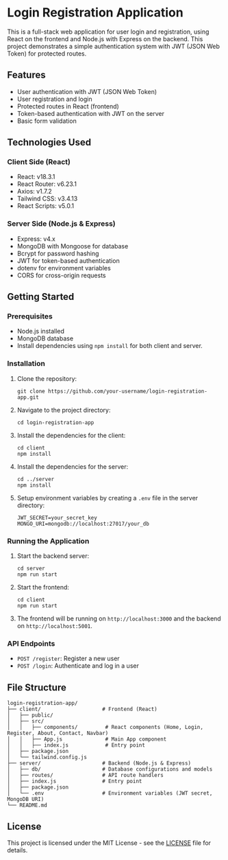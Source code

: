 
# Login Registration Application

This is a full-stack web application for user login and registration, using React on the frontend and Node.js with Express on the backend. This project demonstrates a simple authentication system with JWT (JSON Web Token) for protected routes.

## Features

- User authentication with JWT (JSON Web Token)
- User registration and login
- Protected routes in React (frontend)
- Token-based authentication with JWT on the server
- Basic form validation

## Technologies Used

### Client Side (React)
- React: v18.3.1
- React Router: v6.23.1
- Axios: v1.7.2
- Tailwind CSS: v3.4.13
- React Scripts: v5.0.1

### Server Side (Node.js & Express)
- Express: v4.x
- MongoDB with Mongoose for database
- Bcrypt for password hashing
- JWT for token-based authentication
- dotenv for environment variables
- CORS for cross-origin requests

## Getting Started

### Prerequisites

- Node.js installed
- MongoDB database
- Install dependencies using `npm install` for both client and server.

### Installation

1. Clone the repository:
    ```
    git clone https://github.com/your-username/login-registration-app.git
    ```

2. Navigate to the project directory:
    ```
    cd login-registration-app
    ```

3. Install the dependencies for the client:
    ```
    cd client
    npm install
    ```

4. Install the dependencies for the server:
    ```
    cd ../server
    npm install
    ```

5. Setup environment variables by creating a `.env` file in the server directory:
    ```
    JWT_SECRET=your_secret_key
    MONGO_URI=mongodb://localhost:27017/your_db
    ```

### Running the Application

1. Start the backend server:
    ```
    cd server
    npm run start
    ```

2. Start the frontend:
    ```
    cd client
    npm run start
    ```

3. The frontend will be running on `http://localhost:3000` and the backend on `http://localhost:5001`.

### API Endpoints

- `POST /register`: Register a new user
- `POST /login`: Authenticate and log in a user

## File Structure

```
login-registration-app/
├── client/                    # Frontend (React)
│   ├── public/
│   ├── src/
│   │   ├── components/         # React components (Home, Login, Register, About, Contact, Navbar)
│   │   ├── App.js              # Main App component
│   │   ├── index.js            # Entry point
│   ├── package.json
│   └── tailwind.config.js
├── server/                    # Backend (Node.js & Express)
│   ├── db/                    # Database configurations and models
│   ├── routes/                # API route handlers
│   ├── index.js               # Entry point
│   ├── package.json
│   └── .env                   # Environment variables (JWT secret, MongoDB URI)
└── README.md
```

## License

This project is licensed under the MIT License - see the [LICENSE](LICENSE) file for details.

